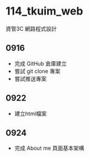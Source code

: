 # 114_tkuim_web
資管3C 網路程式設計

## 0916
- 完成 GitHub 倉庫建立
- 嘗試 git clone 專案
- 嘗試推送專案
## 0922
- 建立html檔案
## 0924
- 完成 About me 頁面基本架構
